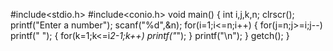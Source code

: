 #include<stdio.h>
#include<conio.h>
void main()
{
int i,j,k,n;
clrscr();
printf("Enter a number");
scanf("%d",&n);
for(i=1;i<=n;i++)
{
for(j=n;j>=i;j--)
printf(" ");
{
for(k=1;k<=i*2-1;k++)
printf("*");
}
printf("\n");
}
getch();
}



